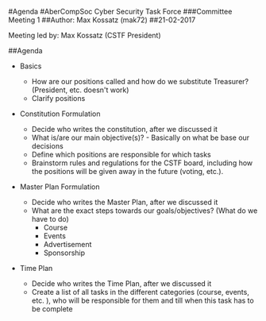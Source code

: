 #Agenda
#AberCompSoc Cyber Security Task Force
###Committee Meeting 1
##Author: Max Kossatz (mak72)
##21-02-2017

Meeting led by: Max Kossatz (CSTF President)

##Agenda

- Basics
  - How are our positions called and how do we substitute Treasurer? (President, etc. doesn't work)
  - Clarify positions

- Constitution Formulation
  - Decide who writes the constitution, after we discussed it
  - What is/are our main objective(s)?  - Basically on what be base our decisions
  - Define which positions are responsible for which tasks
  - Brainstorm rules and regulations for the CSTF board, including how the positions will be given away in the future (voting, etc.).

- Master Plan Formulation
  - Decide who writes the Master Plan, after we discussed it
  - What are the exact steps towards our goals/objectives?   (What do we have to do)
    - Course
    - Events
    - Advertisement
    - Sponsorship

- Time Plan
  - Decide who writes the Time Plan, after we discussed it
  - Create a list of all tasks in the different categories (course, events, etc. ), who will be responsible for them and till when this task has to be complete



